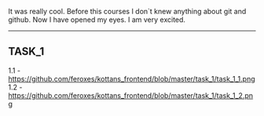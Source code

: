 It was really cool. Before this courses I don`t knew anything about git and github. Now I have opened my eyes. 
I am very excited.

---------------
TASK_1
---------------
1.1 - https://github.com/feroxes/kottans_frontend/blob/master/task_1/task_1_1.png
1.2 - https://github.com/feroxes/kottans_frontend/blob/master/task_1/task_1_2.png
